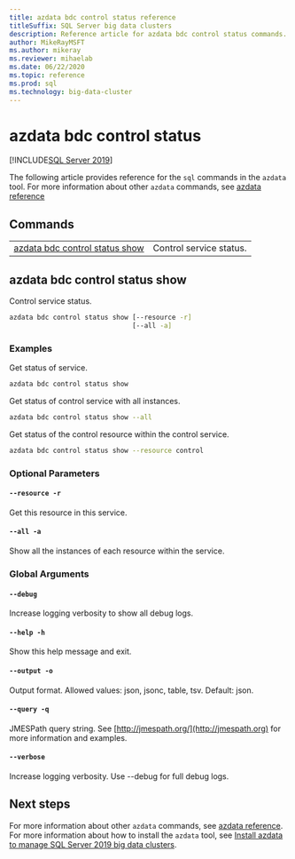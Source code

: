 ```yaml
---
title: azdata bdc control status reference
titleSuffix: SQL Server big data clusters
description: Reference article for azdata bdc control status commands.
author: MikeRayMSFT
ms.author: mikeray
ms.reviewer: mihaelab
ms.date: 06/22/2020
ms.topic: reference
ms.prod: sql
ms.technology: big-data-cluster
---
```


# azdata bdc control status

[!INCLUDE[SQL Server 2019](../includes/applies-to-version/sqlserver2019.md)]

The following article provides reference for the `sql` commands in the `azdata` tool. For more information about other `azdata` commands, see [azdata reference](reference-azdata.md)

## Commands
|     |     |
| --- | --- |
[azdata bdc control status show](#azdata-bdc-control-status-show) | Control service status.
## azdata bdc control status show
Control service status.
```bash
azdata bdc control status show [--resource -r] 
                               [--all -a]
```
### Examples
Get status of service.
```bash
azdata bdc control status show
```
Get status of control service with all instances.
```bash
azdata bdc control status show --all
```
Get status of the control resource within the control service.
```bash
azdata bdc control status show --resource control
```
### Optional Parameters
#### `--resource -r`
Get this resource in this service.
#### `--all -a`
Show all the instances of each resource within the service.
### Global Arguments
#### `--debug`
Increase logging verbosity to show all debug logs.
#### `--help -h`
Show this help message and exit.
#### `--output -o`
Output format.  Allowed values: json, jsonc, table, tsv.  Default: json.
#### `--query -q`
JMESPath query string. See [http://jmespath.org/](http://jmespath.org) for more information and examples.
#### `--verbose`
Increase logging verbosity. Use --debug for full debug logs.

## Next steps

For more information about other `azdata` commands, see [azdata reference](reference-azdata.md). For more information about how to install the `azdata` tool, see [Install azdata to manage SQL Server 2019 big data clusters](deploy-install-azdata.md).
